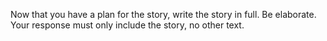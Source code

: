 Now that you have a plan for the story, write the story in full. Be elaborate. Your response must only include the story, no other text.